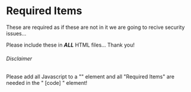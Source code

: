 # Required Items

These are required as if these are not in it we are going to recive security issues...

Please include these in ***ALL*** HTML files... Thank you!

###### Disclaimer
Please add all Javascript to a "<script> [code] </script>" element and all "Required Items" are needed in the "<head> [code] </head>" element!
